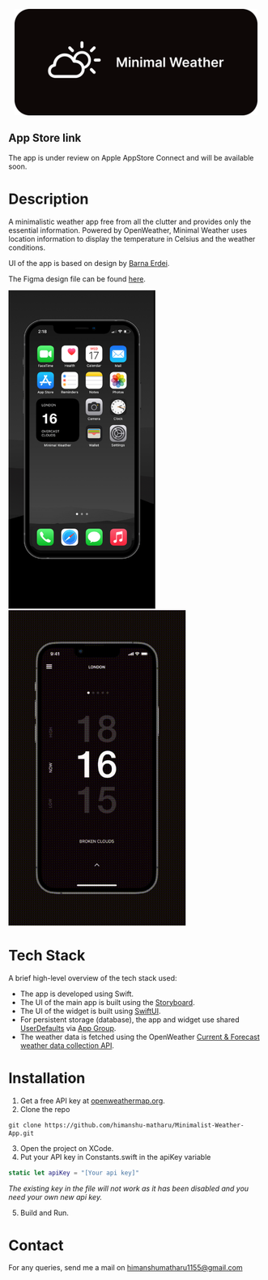 <p align="center"><img src="Minimal%20Weather.png" width="480" alt="thumbnail"></p>

## App Store link
The app is under review on Apple AppStore Connect and will be available soon.

# Description
A minimalistic weather app free from all the clutter and provides only the essential information.
Powered by OpenWeather, Minimal Weather uses location information to display the temperature in Celsius and the weather conditions.

UI of the app is based on design by <a href="https://dribbble.com/shots/17014294-Minimalistic-Weather-App?utm_source=Clipboard_Shot&utm_campaign=erdeibarna&utm_content=Minimalistic%20Weather%20App&utm_medium=Social_Share&utm_source=Clipboard_Shot&utm_campaign=erdeibarna&utm_content=Minimalistic%20Weather%20App&utm_medium=Social_Share">Barna Erdei</a>.

The Figma design file can be found <a href="https://www.figma.com/file/sjsWd5Z7oVFlCPUvMgPwpE/Minimal-Weather-iOS-App?node-id=0%3A1">here</a>.

<div>
<img src="widget_preview.jpeg" height="auto" width="290" alt="widget-preview"/>
<img src="preview.gif" height="auto" width="350" alt="preview"/>
</div>

# Tech Stack
A brief high-level overview of the tech stack used:
- The app is developed using Swift.
- The UI of the main app is built using the <a href="https://developer.apple.com/documentation/uikit/uistoryboard">Storyboard</a>.
- The UI of the widget is built using <a href="https://developer.apple.com/documentation/widgetkit/building_widgets_using_widgetkit_and_swiftui">SwiftUI</a>.
- For persistent storage (database), the app and widget use shared <a href="https://developer.apple.com/documentation/foundation/userdefaults">UserDefaults</a> via <a href="https://developer.apple.com/documentation/bundleresources/entitlements/com_apple_security_application-groups">App Group</a>.
- The weather data is fetched using the OpenWeather <a href="https://openweathermap.org/api">Current & Forecast weather data collection API</a>.

# Installation

1. Get a free API key at <a href="https://openweathermap.org/price">openweathermap.org</a>.
2. Clone the repo
```git
git clone https://github.com/himanshu-matharu/Minimalist-Weather-App.git
```
3. Open the project on XCode.
4. Put your API key in Constants.swift in the apiKey variable
```Swift
static let apiKey = "[Your api key]"
```
*The existing key in the file will not work as it has been disabled and you need your own new api key.*

5. Build and Run.

# Contact
For any queries, send me a mail on himanshumatharu1155@gmail.com
